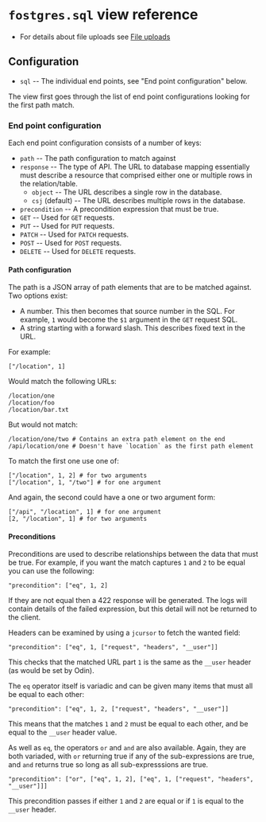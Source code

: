 # `fostgres.sql` view reference

* For details about file uploads see [File uploads](./File-uploads.md)


## Configuration

* `sql` -- The individual end points, see "End point configuration" below.

The view first goes through the list of end point configurations looking for the first path match.


### End point configuration

Each end point configuration consists of a number of keys:

* `path` -- The path configuration to match against
* `response` -- The type of API. The URL to database mapping essentially must describe a resource that comprised either one or multiple rows in the relation/table.
    * `object` -- The URL describes a single row in the database.
    * `csj` (default) -- The URL describes multiple rows in the database.
* `precondition` -- A precondition expression that must be true.
* `GET` -- Used for `GET` requests.
* `PUT` -- Used for `PUT` requests.
* `PATCH` -- Used for `PATCH` requests.
* `POST` -- Used for `POST` requests.
* `DELETE` -- Used for `DELETE` requests.


#### Path configuration

The path is a JSON array of path elements that are to be matched against. Two options exist:

* A number. This then becomes that source number in the SQL. For example, `1` would become the `$1` argument in the `GET` request SQL.
* A string starting with a forward slash. This describes fixed text in the URL.

For example:

    ["/location", 1]

Would match the following URLs:

    /location/one
    /location/foo
    /location/bar.txt

But would not match:

    /location/one/two # Contains an extra path element on the end
    /api/location/one # Doesn't have `location` as the first path element

To match the first one use one of:

    ["/location", 1, 2] # for two arguments
    ["/location", 1, "/two"] # for one argument

And again, the second could have a one or two argument form:

    ["/api", "/location", 1] # for one argument
    [2, "/location", 1] # for two arguments


#### Preconditions

Preconditions are used to describe relationships between the data that must be true. For example, if you want the match captures `1` and `2` to be equal you can use the following:

    "precondition": ["eq", 1, 2]

If they are not equal then a 422 response will be generated. The logs will contain details of the failed expression, but this detail will not be returned to the client.

Headers can be examined by using a `jcursor` to fetch the wanted field:

    "precondition": ["eq", 1, ["request", "headers", "__user"]]

This checks that the matched URL part `1` is the same as the `__user` header (as would be set by Odin).

The `eq` operator itself is variadic and can be given many items that must all be equal to each other:

    "precondition": ["eq", 1, 2, ["request", "headers", "__user"]]

This means that the matches `1` and `2` must be equal to each other, and be equal to the `__user` header value.

As well as `eq`, the operators `or` and `and` are also available. Again, they are both variaded, with `or` returning true if any of the sub-expressions are true, and `and` returns true so long as all sub-expresssions are true.

    "precondition": ["or", ["eq", 1, 2], ["eq", 1, ["request", "headers", "__user"]]]

This precondition passes if either `1` and `2` are equal or if  `1` is equal to the `__user` header.

